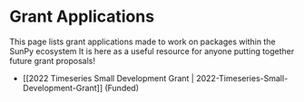 # Grant Applications

This page lists grant applications made to work on packages within the SunPy ecosystem
It is here as a useful resource for anyone putting together future grant proposals!

* [[2022 Timeseries Small Development Grant | 2022-Timeseries-Small-Development-Grant]] (Funded)
